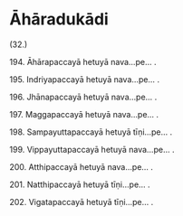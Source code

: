 

# Āhāradukādi






(32.)

194\. Āhārapaccayā hetuyā nava…pe… .

195\. Indriyapaccayā hetuyā nava…pe… .

196\. Jhānapaccayā hetuyā nava…pe… .

197\. Maggapaccayā hetuyā nava…pe… .

198\. Sampayuttapaccayā hetuyā tīṇi…pe… .

199\. Vippayuttapaccayā hetuyā nava…pe… .

200\. Atthipaccayā hetuyā nava…pe… .

201\. Natthipaccayā hetuyā tīṇi…pe… .

202\. Vigatapaccayā hetuyā tīṇi…pe… .




